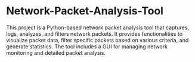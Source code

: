 # Network-Packet-Analysis-Tool
This project is a Python-based network packet analysis tool that captures, logs, analyzes, and filters network packets. It provides functionalities to visualize packet data, filter specific packets based on various criteria, and generate statistics. The tool includes a GUI for managing network monitoring and detailed packet analysis.
